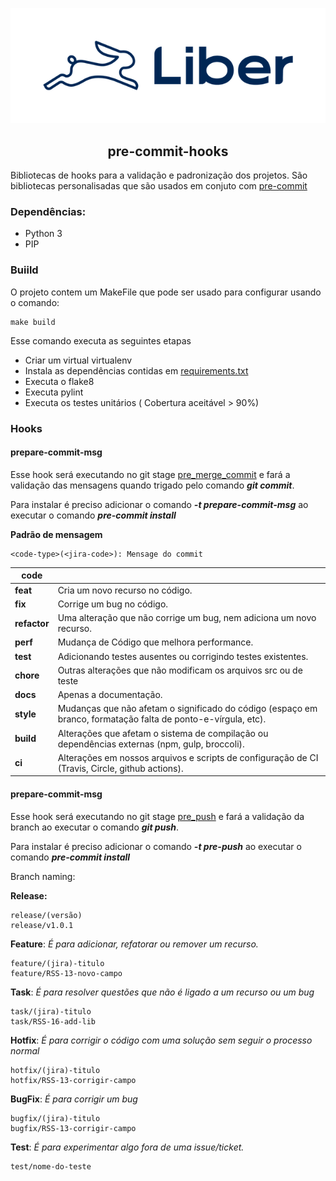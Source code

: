 <p align="center">
<img src="img/liber.png"/>
</p>

<h2 align="center">pre-commit-hooks</h2> 

Bibliotecas de hooks para a validação e padronização dos projetos.
São bibliotecas personalisadas que são usados em conjuto com [pre-commit](https://pre-commit.com/)


### Dependências:

 - Python 3 
 - PIP

### Buiild

O projeto contem um MakeFile que pode ser usado para configurar usando o comando:
```
make build 
 ```
Esse comando executa as seguintes etapas

 - Criar um virtual virtualenv
 - Instala as dependências contidas em [requirements.txt](requirements.txt)
 - Executa o flake8
 - Executa pylint
 - Executa os testes unitários ( Cobertura aceitável > 90%)

### Hooks
#### prepare-commit-msg
Esse hook será executando no git stage [pre_merge_commit](https://git-scm.com/docs/githooks#_pre_merge_commit) e fará
a validação das mensagens quando trigado pelo comando **_git commit_**.

Para instalar  é preciso adicionar o comando _**-t prepare-commit-msg**_ ao executar o comando **_pre-commit install_**

**Padrão de mensagem**
 
    <code-type>(<jira-code>): Mensage do commit
 

|code     |                                                                                                               |
|---------|---------------------------------------------------------------------------------------------------------------|
| **feat**    | Cria um novo recurso no código.                                                                               |
| **fix**     | Corrige um bug no código.                                                                                     |
| **refactor** | Uma alteração que não corrige um bug, nem adiciona um novo recurso.                                           |
| **perf**    | Mudança de Código que melhora performance.                                                                    |
| **test**    | Adicionando testes ausentes ou corrigindo testes existentes.                                                  |
| **chore**   | Outras alterações que não modificam os arquivos src ou de teste                                               |
| **docs**    | Apenas a documentação.                                                                                        |
| **style**   | Mudanças que não afetam o significado do código (espaço em branco, formatação falta de ponto-e-vírgula, etc). |
| **build**   | Alterações que afetam o sistema de compilação ou dependências externas (npm, gulp, broccoli).                 |
| **ci**      | Alterações em nossos arquivos e scripts de configuração de CI (Travis, Circle, github actions).               |


#### prepare-commit-msg
Esse hook será executando no git stage [pre_push](https://git-scm.com/docs/githooks#_pre_push) e fará
a validação da branch ao executar o comando **_git push_**.


Para instalar  é preciso adicionar o comando _**-t pre-push**_ ao executar o comando **_pre-commit install_**


Branch naming:

**Release:**

    release/(versão)
    release/v1.0.1


**Feature**: _É para adicionar, refatorar ou remover um recurso._


    feature/(jira)-titulo
    feature/RSS-13-novo-campo

**Task**: _É para resolver questões que não é ligado a um recurso ou um bug_

    task/(jira)-titulo
    task/RSS-16-add-lib

**Hotfix**: _É para corrigir o código com uma solução sem seguir o processo normal_   
  
    hotfix/(jira)-titulo
    hotfix/RSS-13-corrigir-campo

**BugFix**: _É para corrigir um bug_

    bugfix/(jira)-titulo
    bugfix/RSS-13-corrigir-campo

**Test**: _É para experimentar algo fora de uma issue/ticket._

    test/nome-do-teste
